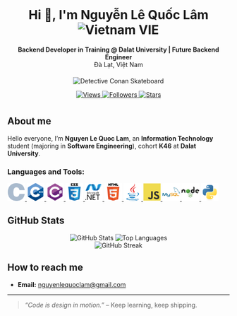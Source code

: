 <!-- Profile README – Nguyễn Lê Quốc Lâm -->
<!-- Gợi ý: Pin 6 repo tiêu biểu lên profile để phần Projects tự đẹp hơn -->

<div align="center" style="transform: translateY(-10px);">

<h1>Hi 👋, I'm <strong>Nguyễn Lê Quốc Lâm</strong>
  <img src="https://media.tenor.com/hSyU49CIM7AAAAAj/vietnam-vie.gif" alt="Vietnam VIE" width="65">
</h1>

<p><strong>Backend Developer in Training @ Dalat University | Future Backend Engineer</strong><br/>Đà Lạt, Việt Nam</p>

<img src="https://media.tenor.com/mHXNv7TSCLMAAAAj/detective-conan.gif"
     alt="Detective Conan Skateboard"
     height="170"
     style="vertical-align:-6px;">

<p>
  <a href="https://github.com/quoclam204">
    <img src="https://komarev.com/ghpvc/?username=quoclam204&label=Views&color=0e75b6&style=flat" alt="Views">
  </a>
  <a href="https://github.com/quoclam204?tab=followers">
    <img src="https://img.shields.io/github/followers/quoclam204?style=flat" alt="Followers">
  </a>
  <a href="https://github.com/quoclam204?tab=repositories">
    <img src="https://img.shields.io/github/stars/quoclam204?affiliations=OWNER%2CCOLLABORATOR" alt="Stars">
  </a>
</p>

</div>

## About me
Hello everyone, I’m **Nguyen Le Quoc Lam**, an **Information Technology** student (majoring in **Software Engineering**), cohort **K46** at **Dalat University**.

<h3 align="left">Languages and Tools:</h3>
<p align="left">
  <a href="https://www.cprogramming.com/" target="_blank" rel="noreferrer">
    <img src="https://raw.githubusercontent.com/devicons/devicon/master/icons/c/c-original.svg" alt="C" width="40" height="40"/>
  </a>
  <a href="https://www.w3schools.com/cpp/" target="_blank" rel="noreferrer">
    <img src="https://raw.githubusercontent.com/devicons/devicon/master/icons/cplusplus/cplusplus-original.svg" alt="C++" width="40" height="40"/>
  </a>
  <a href="https://www.w3schools.com/cs/" target="_blank" rel="noreferrer">
    <img src="https://raw.githubusercontent.com/devicons/devicon/master/icons/csharp/csharp-original.svg" alt="C#" width="40" height="40"/>
  </a>
  <a href="https://www.w3schools.com/css/" target="_blank" rel="noreferrer">
    <img src="https://raw.githubusercontent.com/devicons/devicon/master/icons/css3/css3-original-wordmark.svg" alt="CSS3" width="40" height="40"/>
  </a>
  <a href="https://dotnet.microsoft.com/" target="_blank" rel="noreferrer">
    <img src="https://raw.githubusercontent.com/devicons/devicon/master/icons/dot-net/dot-net-original-wordmark.svg" alt=".NET" width="40" height="40"/>
  </a>
  <a href="https://www.w3.org/html/" target="_blank" rel="noreferrer">
    <img src="https://raw.githubusercontent.com/devicons/devicon/master/icons/html5/html5-original-wordmark.svg" alt="HTML5" width="40" height="40"/>
  </a>
  <a href="https://www.java.com" target="_blank" rel="noreferrer">
    <img src="https://raw.githubusercontent.com/devicons/devicon/master/icons/java/java-original.svg" alt="Java" width="40" height="40"/>
  </a>
  <a href="https://developer.mozilla.org/en-US/docs/Web/JavaScript" target="_blank" rel="noreferrer">
    <img src="https://raw.githubusercontent.com/devicons/devicon/master/icons/javascript/javascript-original.svg" alt="JavaScript" width="40" height="40"/>
  </a>
  <a href="https://www.mysql.com/" target="_blank" rel="noreferrer">
    <img src="https://raw.githubusercontent.com/devicons/devicon/master/icons/mysql/mysql-original-wordmark.svg" alt="MySQL" width="40" height="40"/>
  </a>
  <a href="https://nodejs.org" target="_blank" rel="noreferrer">
    <img src="https://raw.githubusercontent.com/devicons/devicon/master/icons/nodejs/nodejs-original-wordmark.svg" alt="Node.js" width="40" height="40"/>
  </a>
  <a href="https://www.python.org" target="_blank" rel="noreferrer">
    <img src="https://raw.githubusercontent.com/devicons/devicon/master/icons/python/python-original.svg" alt="Python" width="40" height="40"/>
  </a>
</p>

## GitHub Stats
<div align="center">

<img
  src="https://github-readme-stats.vercel.app/api?username=quoclam204&show_icons=true&hide_title=true&rank_icon=github&include_all_commits=true&hide_border=true&theme=transparent"
  alt="GitHub Stats" height="150"
/>
<img
  src="https://github-readme-stats.vercel.app/api/top-langs/?username=quoclam204&layout=compact&hide_border=true&langs_count=8&theme=transparent"
  alt="Top Languages" height="150"
/>
<br/>
<img
  src="https://streak-stats.demolab.com?user=quoclam204&hide_border=true&theme=transparent"
  alt="GitHub Streak" height="170"
/>
<br/>

</div>

## How to reach me
- **Email:** nguyenlequoclam@gmail.com  

---

> _“Code is design in motion.”_ – Keep learning, keep shipping.
